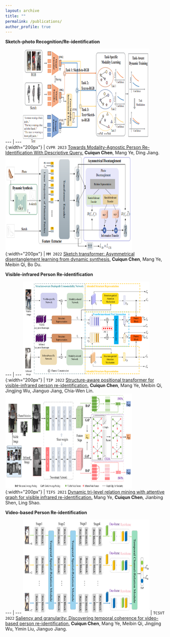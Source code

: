 ```yaml
---
layout: archive
title: ""
permalink: /publications/
author_profile: true
---
```




**Sketch-photo Recognition/Re-identification** 

 --- | ---
<img src='../images/cvpr2023.png' width=400 height=300>  {:width="200px"} | ``CVPR 2023`` [Towards Modality-Agnostic Person Re-Identification With Descriptive Query.](https://openaccess.thecvf.com/content/CVPR2023/papers/Chen_Towards_Modality-Agnostic_Person_Re-Identification_With_Descriptive_Query_CVPR_2023_paper.pdf) **Cuiqun Chen**, Mang Ye, Ding Jiang.
<img src='../images/mm2022.png' width=400 height=300>  {:width="200px"} | ``MM 2022`` [Sketch transformer: Asymmetrical disentanglement learning from dynamic synthesis.](https://dl.acm.org/doi/abs/10.1145/3503161.3547993) **Cuiqun Chen**, Mang Ye, Meibin Qi, Bo Du.


**Visible-infrared Person Re-identification**

 --- | ---
<img src='../images/tip2022.png' width=400 height=300> {:width="200px"} | ``TIP 2022`` [Structure-aware positional transformer for visible-infrared person re-identification.](https://ieeexplore.ieee.org/abstract/document/9725265) **Cuiqun Chen**, Mang Ye, Meibin Qi, Jingjing Wu, Jianguo Jiang, Chia-Wen Lin.
<img src='../images/tifs2021.png' width=400 height=300> {:width="200px"} | ``TIFS 2021`` [Dynamic tri-level relation mining with attentive graph for visible infrared re-identification.](https://ieeexplore.ieee.org/abstract/document/9665382) Mang Ye, **Cuiqun Chen**, Jianbing Shen, Ling Shao.


**Video-based Person Re-identification**

 --- | ---
<img src='../images/tcsvt2022.png' width=400 height=300> | ``TCSVT 2022`` [Saliency and granularity: Discovering temporal coherence for video-based person re-identification.](https://ieeexplore.ieee.org/abstract/document/9729212) **Cuiqun Chen**, Mang Ye, Meibin Qi, Jingjing Wu, Yimin Liu, Jianguo Jiang.






